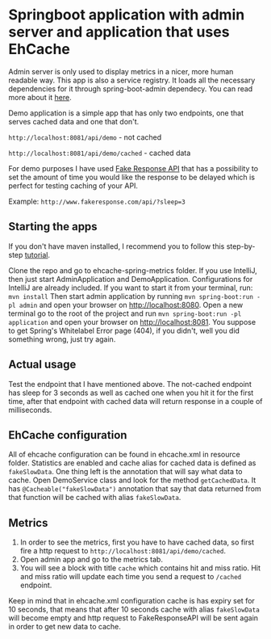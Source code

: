 # Springboot application with admin server and application that uses EhCache
Admin server is only used to display metrics in a nicer, more human readable way. This app is also a service registry. 
It loads all the necessary dependencies for it through spring-boot-admin dependecy. You can read more about it [here](https://github.com/codecentric/spring-boot-admin).

Demo application is a simple app that has only two endpoints, one that serves cached data and one that don't.

```http://localhost:8081/api/demo``` - not cached

```http://localhost:8081/api/demo/cached``` - cached data

For demo purposes I have used [Fake Response API](http://www.fakeresponse.com/) that has a possibility to set the amount of time you would like the response to be delayed which is perfect for testing caching of your API.

Example: ```http://www.fakeresponse.com/api/?sleep=3```

## Starting the apps

If you don't have maven installed, I recommend you to follow this step-by-step [tutorial](https://www.mkyong.com/maven/how-to-install-maven-in-windows/).

Clone the repo and go to ehcache-spring-metrics folder.
If you use IntelliJ, then just start AdminApplication and DemoApplication. Configurations for IntelliJ are already included.
If you want to start it from your terminal, run:
```mvn install```
Then start admin application by running ```mvn spring-boot:run -pl admin``` and open your browser on [http://localhost:8080](http://localhost:8080).
Open a new terminal go to the root of the project and run ```mvn spring-boot:run -pl application```  and open your browser on [http://localhost:8081](http://localhost:8081). You suppose to get Spring's Whitelabel Error page (404), if you didn't, well you did something wrong, just try again.

## Actual usage

Test the endpoint that I have mentioned above. The not-cached endpoint has sleep for 3 seconds as well as cached one when you hit it for the first time, after that endpoint with cached data will return response in a couple of milliseconds.

## EhCache configuration
All of ehcache configuration can be found in ehcache.xml in resource folder.
Statistics are enabled and cache alias for cached data is defined as ``fakeSlowData``. 
One thing left is the annotation that will say what data to cache. Open DemoService class and look for the method ``getCachedData``. It has ``@Cacheable("fakeSlowData")`` annotation that say that data returned from that function will be cached with alias ``fakeSlowData``.

## Metrics
1. In order to see the metrics, first you have to have cached data, so first fire a http request to ``http://localhost:8081/api/demo/cached``.
2. Open admin app and go to the metrics tab.
3. You will see a block with title ``cache`` which contains hit and miss ratio. Hit and miss ratio will update each time you send a request to ``/cached`` endpoint.

Keep in mind that in ehcache.xml configuration cache is has expiry set for 10 seconds, that means that after 10 seconds cache with alias ``fakeSlowData`` will become empty and http request to FakeResponseAPI will be sent again in order to get new data to cache.


